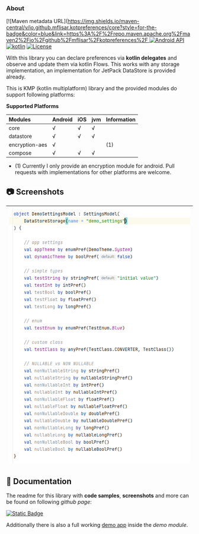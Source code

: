 ### About

[![Maven metadata URL]([https://img.shields.io/maven-central/v/io.github.mflisar.kotpreferences/core?style=for-the-badge&color=blue&link=https%3A%2F%2Frepo.maven.apache.org%2Fmaven2%2Fio%2Fgithub%2Fmflisar%2Fkotpreferences%2F
](https://repo.maven.apache.org/maven2/io/github/mflisar/kotpreferences/)
[![Android API](https://img.shields.io/badge/api-21%2B-brightgreen.svg?style=for-the-badge)](https://android-arsenal.com/api?level=21)
[![kotlin](https://img.shields.io/github/languages/top/adrielcafe/voyager.svg?style=for-the-badge&color=blueviolet)](https://kotlinlang.org/)
[![License](https://img.shields.io/github/license/MFlisar/KotPreferences)](LICENSE)

With this library you can declare preferences via **kotlin delegates** and observe and update them via kotlin Flows. This works with any storage implementation, an implementation for JetPack DataStore is provided already.

This is KMP (kotlin multiplatform) library and the provided modules do support following platforms:

**Supported Platforms**

| Modules        | Android | iOS | jvm | Information |
|:---------------|---------|-----|-----|-------------|
| core           | √       | √   | √   |             |
| datastore      | √       | √   | √   |             |
| encryption-aes | √       |     |     | (1)         |
| compose        | √       | √   | √   |             |

* (1) Currently I only provide an encryption module for android. Pull requests with implementations for other platforms are welcome.

## :camera: Screenshots

| ![Demo](screenshots/demo.png "Demo") |
| :-: |

## :book: Documentation

The readme for this library with **code samples**, **screenshots** and more can be found on following *github page*:

[![Static Badge](https://img.shields.io/badge/Open%20Documentation-lightgreen?style=for-the-badge&logo=github&logoColor=black)](https://mflisar.github.io/github-docs/pages/libraries/kotpreferences/)

Additionally there is also a full working [demo app](demo) inside the *demo module*.